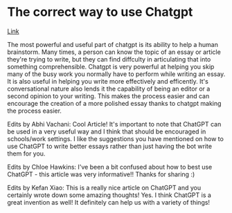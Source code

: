 # The correct way to use Chatgpt 

[Link](https://www.pbs.org/newshour/science/analysis-chatgpt-is-great-at-what-its-designed-to-do-youre-just-using-it-wrong)

The most powerful and useful part of chatgpt is its ability to help a human brainstorm. Many times, a person can know the topic of an essay or article they're trying to write, but
they can find diffculty in articulating that into something comprehensible. Chatgpt is very powerful at helping you skip many of the busy work you normally have to perform while writing 
an essay. It is also useful in helping you write more effectively and efficently. It's conversational nature also lends it the capability of being an editor or a second opinion to your writing. 
This makes the process easier and can encourage the creation of a more polished essay thanks to chatgpt making the process easier. 

Edits by Abhi Vachani:
Cool Article! It's important to note that ChatGPT can be used in a very useful way and I think that should be encouraged in schools/work settings. I like the suggestions you have mentioned on how to use ChatGPT to write better essays rather than just having the bot write them for you.  


Edits by Chloe Hawkins: 
I've been a bit confused about how to best use ChatGPT - this article was very informative!! Thanks for sharing :)  


Edits by Kefan Xiao:
This is a really nice article on ChatGPT and you certainly wrote down some amazing thoughts! Yes. I think ChatGPT is a great invention as well! It definitely can help us with a variety of things!

